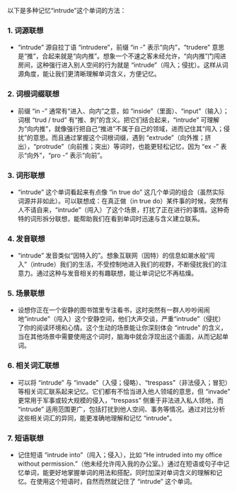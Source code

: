 以下是多种记忆“intrude”这个单词的方法：

### 1. 词源联想
 - “intrude” 源自拉丁语 “intrudere”，前缀 “in -” 表示“向内”，“trudere” 意思是“推”，合起来就是“向内推”。想象一个不速之客未经允许，“向内推”门闯进房间，这种强行进入别人空间的行为就是 “intrude”（闯入；侵扰）。这样从词源角度，能让我们更清晰理解单词含义，方便记忆。

### 2. 词根词缀联想
 - 前缀 “in -” 通常有“进入、向内”之意，如 “inside”（里面）、“input”（输入）；词根 “trud / trud” 有“推、刺”的含义。把它们结合起来，“intrude” 可理解为“向内推”，就像强行把自己“推进”不属于自己的领域，进而记住其“闯入；侵扰”的意思。而且通过掌握这个词根词缀，遇到 “extrude”（向外推；挤出），“protrude”（向前推；突出）等词时，也能更轻松记忆，因为 “ex -” 表示“向外”，“pro -” 表示“向前”。

### 3. 词形联想
 - “intrude” 这个单词看起来有点像 “in true do” 这几个单词的组合（虽然实际词源并非如此）。可以联想成：在真正做（in true do）某件事的时候，突然有人不请自来，“intrude”（闯入）了这个场景，打扰了正在进行的事情。这种奇特的词形拆分联想，能帮助我们在看到单词时迅速与含义建立联系。

### 4. 发音联想
 - “intrude” 发音类似“因特入的”。想象互联网（因特）的信息如潮水般“闯入”（intrude）我们的生活，不受控制地进入我们的视野，不断侵扰我们的注意力。通过这种与发音相关的有趣联想，能让单词记忆不再枯燥。

### 5. 场景联想
 - 设想你正在一个安静的图书馆里专注看书，这时突然有一群人吵吵闹闹地“intrude”（闯入）这个安静空间，他们大声交谈，严重“intrude”（侵扰）了你的阅读环境和心情。这个生动的场景能让你深刻体会 “intrude” 的含义，当在其他场景中需要使用这个词时，脑海中就会浮现出这个画面，从而记起单词。

### 6. 相关词汇联想
 - 可以将 “intrude” 与 “invade”（入侵；侵略）、“trespass”（非法侵入；冒犯）等相关词汇联系起来记忆。它们都有不恰当进入他人领域的意思，但 “invade” 更常用于军事或较大规模的侵入，“trespass” 侧重于非法进入私人领地，而 “intrude” 适用范围更广，包括打扰到他人空间、事务等情况。通过对比分析这些相关词汇的异同，能更准确地理解和记忆 “intrude”。

### 7. 短语联想
 - 记住短语 “intrude into”（闯入；侵入），比如 “He intruded into my office without permission.”（他未经允许闯入我的办公室。）通过在短语或句子中记忆单词，能更好地掌握单词的用法和搭配，同时加深对单词含义的理解和记忆。在使用这个短语时，自然而然就记住了 “intrude” 这个单词。 